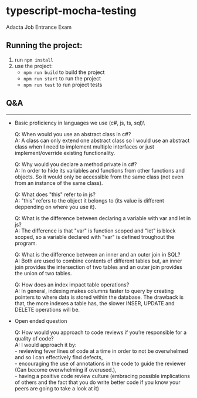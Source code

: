 # typescript-mocha-testing
Adacta Job Entrance Exam

## Running the project:

1. run `npm install`
2. use the project:
    - `npm run build` to build the project
    - `npm run start` to run the project
    - `npm run test` to run project tests

## Q&A

---

- Basic proficiency in languages we use (c#, js, ts, sql)\

    Q: When would you use an abstract class in c#?\
    A: A class can only extend one abstract class so I would use an abstract class when I need to implement multiple interfaces or just implement/override existing functionality. 
                
    Q: Why would you declare a method private in c#?\
    A: In order to hide its variables and functions from other functions and objects. So it would only be accessible from the same class (not even from an instance of the same class).
    
    Q: What does "this" refer to in js?\
    A: "this" refers to the object it belongs to (its value is different deppending on where you use it).

    Q: What is the difference between declaring a variable with var and let in js?\
    A: The difference is that "var" is function scoped and "let" is block scoped, so a variable declared with "var" is defined troughout the program.

    Q: What is the difference between an inner and an outer join in SQL?\
    A: Both are used to combine contents of different tables but, an inner join provides the intersection of two tables and an outer join provides the union of two tables.

    Q: How does an index impact table operations?\
    A: In general, indexing makes columns faster to query by creating pointers to where data is stored within the database. The drawback is that, the more indexes a table has, the slower INSER, UPDATE and DELETE operations will be.

- Open ended question

    Q: How would you approach to code reviews if you’re responsible for a quality of code?\
    A: I would approach it by:\
       - reviewing fever lines of code at a time in order to not be overwhelmed and so I can effectively find defects,\
       - encouraging the use of annotations in the code to guide the reviewer (Can become overwhelming if overused.),\
       - having a positive code review culture (embracing possible implications of others and the fact that you do write better code if you know your peers are going to take a look at it)
